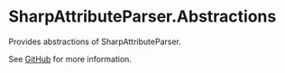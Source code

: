 # SharpAttributeParser.Abstractions

Provides abstractions of SharpAttributeParser.

See [GitHub](https://github.com/ErikWe/sharp-attribute-parser) for more information.